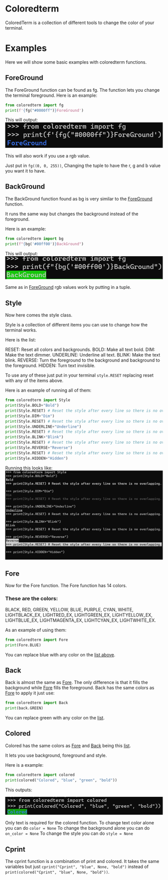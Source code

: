 # Coloredterm

ColoredTerm is a collection of different tools to change the color of your terminal.

# Examples

Here we will show some basic examples with coloredterm functions.

## ForeGround
The ForeGround function can be found as fg.
The function lets you change the terminal foreground.
Here is an example:

```py
from coloredterm import fg
print(f'{fg("#0000ff")}ForeGround')
```

This will output:
![ForeGround](./demo/ForeGroundBlue.PNG)

This will also work if you use a rgb value.

Just put in ``fg((0, 0, 255))``, Changing the tuple to have the r, g and b value you want it to have.

## BackGround
The BackGround function found as bg is very similar to the [ForeGround](#foreground) function.

It runs the same way but changes the background instead of the foreground.

Here is an example:
```py
from coloredterm import bg
print(f"{bg('#00ff00')}BackGround")
```
This will output:
![BackGround](./demo/BackGroundGreen.PNG)

Same as in [ForeGround](#foreground) rgb values work by putting in a tuple.

## Style
Now here comes the style class.

Style is a collection of different items you can use to change how the terminal works.

Here is the list:

RESET: Reset all colors and backgrounds.
BOLD: Make all text bold.
DIM: Make the text dimmer.
UNDERLINE: Underline all text.
BLINK: Make the text blink.
REVERSE: Turn the foreground to the background and background to the foreground.
HIDDEN: Turn text invisible.

To use any of these just put in your terminal ``style.RESET`` replacing reset with any of the items above.


Here is an example of running all of them:
```py
from coloredterm import Style
print(Style.BOLD+"Bold")
print(Style.RESET) # Reset the style after every line so there is no overlapping.
print(Style.DIM+"Dim")
print(Style.RESET) # Reset the style after every line so there is no overlapping.
print(Style.UNDERLINE+"Underline")
print(Style.RESET) # Reset the style after every line so there is no overlapping.
print(Style.BLINK+"Blink")
print(Style.RESET) # Reset the style after every line so there is no overlapping.
print(Style.REVERSE+"Reverse")
print(Style.RESET) # Reset the style after every line so there is no overlapping.
print(Style.HIDDEN+"Hidden")
```

Running this looks like: 
![](./demo/Style.PNG)

## Fore
Now for the Fore function.
The Fore function has 14 colors.

### These are the colors:

BLACK,
RED,
GREEN,
YELLOW,
BLUE,
PURPLE,
CYAN,
WHITE,
LIGHTBLACK_EX,
LIGHTRED_EX,
LIGHTGREEN_EX,
LIGHTYELLOW_EX,
LIGHTBLUE_EX,
LIGHTMAGENTA_EX,
LIGHTCYAN_EX,
LIGHTWHITE_EX.

As an example of using them:
```py
from coloredterm import Fore
print(Fore.BLUE)
```
You can replace blue with any color on the [list above](#these-are-the-colors).

## Back
Back is almost the same as [Fore](#fore).
The only difference is that it fills the background while [Fore](#fore) fills the foreground.
Back has the same colors as [Fore](#fore) to apply it just use:
```py
from coloredterm import Back
print(back.GREEN)
```
You can replace green with any color on the [list](#these-are-the-colors:).

## Colored

Colored has the same colors as [Fore](#fore) and [Back](#back) being this [list](#these-are-the-colors:).

It lets you use background, foreground and style.

Here is a example:
```py
from coloredterm import colored
print(colored("Colored", "blue", "green", "bold"))
```

This outputs:

![](demo/colored.PNG)

Only text is required for the colored function.
To change text color alone you can do ``color = None``
To change the background alone you can do ``on_color = None``
To change the style you can do ``style = None``

## Cprint

The cprint function is a combination of print and colored.
It takes the same variables but just ``cprint("Cprint", "blue", None, "bold")`` instead of ``print(colored("Cprint", "blue", None, "bold"))``.


